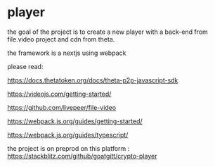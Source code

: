 # player
the goal of the project is to create a new player with a back-end from file.video project and cdn from theta.<p></p>
the framework is a nextjs using webpack <p></p>
please read: <p></p>
https://docs.thetatoken.org/docs/theta-p2p-javascript-sdk <p></p>
https://videojs.com/getting-started/<p></p>
https://github.com/livepeer/file-video<p></p>
https://webpack.js.org/guides/getting-started/<p></p>
https://webpack.js.org/guides/typescript/ <p></p>
the project is on preprod on this platform : https://stackblitz.com/github/goatgitt/crypto-player <p></p>

